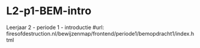 # L2-p1-BEM-intro
Leerjaar 2 - periode 1 - introductie
#url: firesofdestruction.nl/bewijzenmap/frontend/periode1/bemopdracht1/index.html
